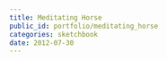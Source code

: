 ```yaml
---
title: Meditating Horse
public_id: portfolio/meditating_horse
categories: sketchbook
date: 2012-07-30
---
```

